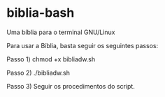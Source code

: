 # biblia-bash
Uma bíblia para o terminal GNU/Linux

Para usar a Bíblia, basta seguir os seguintes passos:

Passo 1) chmod +x bibliadw.sh

Passo 2) ./bibliadw.sh

Passo 3) Seguir os procedimentos do script.
